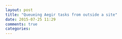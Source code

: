 ```yaml
---
layout: post
title: "Queueing Aegir tasks from outside a site"
date: 2015-07-25 11:29
comments: true
categories: 
---
```

